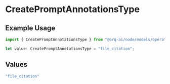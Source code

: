 # CreatePromptAnnotationsType

## Example Usage

```typescript
import { CreatePromptAnnotationsType } from "@orq-ai/node/models/operations";

let value: CreatePromptAnnotationsType = "file_citation";
```

## Values

```typescript
"file_citation"
```
